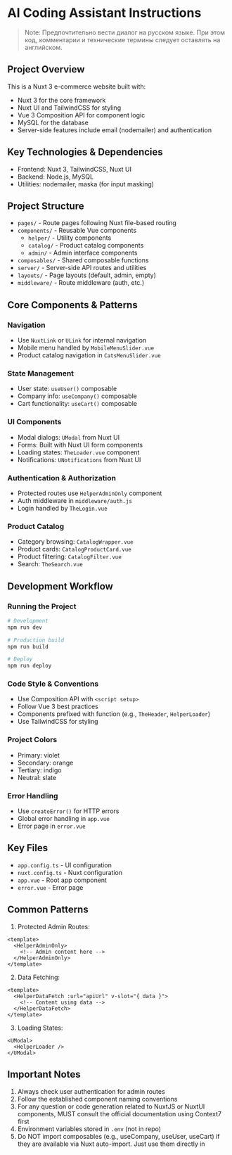 # AI Coding Assistant Instructions

> Note: Предпочтительно вести диалог на русском языке. При этом код, комментарии и технические термины следует оставлять на английском.

## Project Overview
This is a Nuxt 3 e-commerce website built with:
- Nuxt 3 for the core framework
- Nuxt UI and TailwindCSS for styling
- Vue 3 Composition API for component logic
- MySQL for the database
- Server-side features include email (nodemailer) and authentication

## Key Technologies & Dependencies
- Frontend: Nuxt 3, TailwindCSS, Nuxt UI
- Backend: Node.js, MySQL
- Utilities: nodemailer, maska (for input masking)

## Project Structure
- `pages/` - Route pages following Nuxt file-based routing
- `components/` - Reusable Vue components
  - `helper/` - Utility components
  - `catalog/` - Product catalog components
  - `admin/` - Admin interface components
- `composables/` - Shared composable functions
- `server/` - Server-side API routes and utilities
- `layouts/` - Page layouts (default, admin, empty)
- `middleware/` - Route middleware (auth, etc.)

## Core Components & Patterns

### Navigation
- Use `NuxtLink` or `ULink` for internal navigation
- Mobile menu handled by `MobileMenuSlider.vue`
- Product catalog navigation in `CatsMenuSlider.vue`

### State Management
- User state: `useUser()` composable
- Company info: `useCompany()` composable
- Cart functionality: `useCart()` composable

### UI Components
- Modal dialogs: `UModal` from Nuxt UI
- Forms: Built with Nuxt UI form components
- Loading states: `TheLoader.vue` component
- Notifications: `UNotifications` from Nuxt UI

### Authentication & Authorization
- Protected routes use `HelperAdminOnly` component
- Auth middleware in `middleware/auth.js`
- Login handled by `TheLogin.vue`

### Product Catalog
- Category browsing: `CatalogWrapper.vue`
- Product cards: `CatalogProductCard.vue`
- Product filtering: `CatalogFilter.vue`
- Search: `TheSearch.vue`

## Development Workflow

### Running the Project
```bash
# Development
npm run dev

# Production build
npm run build

# Deploy
npm run deploy
```

### Code Style & Conventions
- Use Composition API with `<script setup>`
- Follow Vue 3 best practices
- Components prefixed with function (e.g., `TheHeader`, `HelperLoader`)
- Use TailwindCSS for styling

### Project Colors
- Primary: violet
- Secondary: orange  
- Tertiary: indigo
- Neutral: slate

### Error Handling
- Use `createError()` for HTTP errors
- Global error handling in `app.vue`
- Error page in `error.vue`

## Key Files
- `app.config.ts` - UI configuration
- `nuxt.config.ts` - Nuxt configuration
- `app.vue` - Root app component
- `error.vue` - Error page

## Common Patterns
1. Protected Admin Routes:
```vue
<template>
  <HelperAdminOnly>
    <!-- Admin content here -->
  </HelperAdminOnly>
</template>
```

2. Data Fetching:
```vue
<template>
  <HelperDataFetch :url="apiUrl" v-slot="{ data }">
    <!-- Content using data -->
  </HelperDataFetch>
</template>
```

3. Loading States:
```vue
<UModal>
  <HelperLoader />
</UModal>
```

## Important Notes
1. Always check user authentication for admin routes
2. Follow the established component naming conventions
3. For any question or code generation related to NuxtJS or NuxtUI components, MUST consult the official documentation using Context7 first
4. Environment variables stored in `.env` (not in repo)
5. Do NOT import composables (e.g., useCompany, useUser, useCart) if they are available via Nuxt auto-import. Just use them directly in <script setup>.
6. Do NOT import components manually if they are available via Nuxt auto-import (i.e., placed in the components/ directory or registered by a Nuxt module). Use them directly in templates without import statements.

